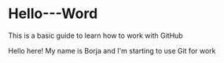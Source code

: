 # Hello---Word
This is a basic guide to learn how to work with GitHub

Hello here! My name is Borja and I'm starting to use Git for work
